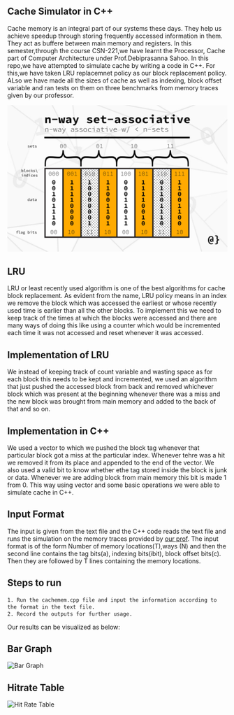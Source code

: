 ## Cache Simulator in C++

Cache memory is an integral part of our systems these days. They help us achieve speedup through storing frequently accessed information in them. They act as buffere between main memory and registers.
In this semester,through the course CSN-221,we have learnt the Processor, Cache part of Computer Architecture under Prof.Debiprasanna Sahoo. In this repo,we have attempted to simulate cache 
by writing a code in C++.
For this,we have taken LRU replacemnet policy as our block replacement policy. ALso we have made all the sizes of cache as well as indexing, block offset variable and ran tests on them on three benchmarks from memory traces
given by our professor.

<div align="center">
  <img src="cache.jpg" width="600px" />
</div>

## LRU
LRU or least recently used algorithm is one of the best algorithms for cache block replacement. As evident from the name, LRU policy means in an index we remove the block which was accessed the earliest or whose recently used time is earlier than all the other 
blocks. To implement this we need to keep track of the times at which the blocks were accessed and there are many ways of doing this like using a counter which would be incremented each time it was not accessed and reset whenever it was accessed.


## Implementation of LRU
We instead of keeping track of count variable and wasting space as for each block this needs to be kept and incremented, we used an algorithm that just pushed the accessed block from back and removed whichever block which 
was present at the beginning whenever there was a miss and the new block was brought from main memory and added to the back of that and so on. 
## Implementation in C++
We used a vector to which we pushed the block tag whenever that particular block got a miss at the particular index. Whenever tehre was a hit we removed it from its place and appended to the end of the vector.
We also used a valid bit to know whether ethe tag stored inside the block is junk or data. Whenever we are adding block from main memory this bit is made 1 from 0. This way using vector and some basic operations
we were able to simulate cache in C++.
## Input Format
The input is given from the text file and the C++ code reads the text file and runs the simulation on the memory traces provided by [our prof](http://www.cs.utah.edu/~rajeev/usimm-v1.3.tar.gz). The input format is of the form Number of memory locations(T),ways (N)
and then the second line contains the tag bits(a), indexing bits(ibit), block offset bits(c). Then they are followed by T lines containing the memory locations.

## Steps to run
```
1. Run the cachemem.cpp file and input the information according to the format in the text file.
2. Record the outputs for further usage.
```

Our results can be visualized as below:
## Bar Graph
![Bar Graph](https://iili.io/yeCraS.png)
## Hitrate Table
![Hit Rate Table](https://iili.io/yenKMv.png)
